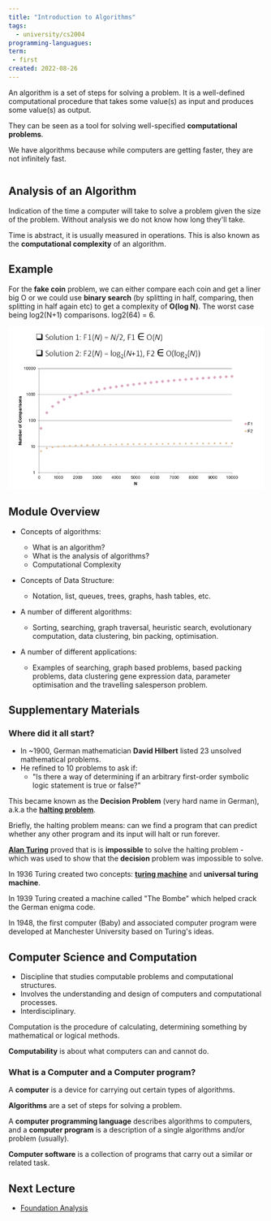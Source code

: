 ```yaml
---
title: "Introduction to Algorithms"
tags:
  - university/cs2004
programming-languagues:
term:
 - first
created: 2022-08-26
---
```

An algorithm is a set of steps for solving a problem. It is a well-defined computational procedure that takes some value(s) as input and produces some value(s) as output.

They can be seen as a tool for solving well-specified **computational problems**.

We have algorithms because while computers are getting faster, they are not infinitely fast.

```toc
```

## Analysis of an Algorithm
Indication of the time a computer will take to solve a problem given the size of the problem. Without analysis we do not know how long they'll take.

Time is abstract, it is usually measured in operations. This is also known as the **computational complexity** of an algorithm.

## Example
For the **fake coin** problem, we can either compare each coin and get a liner big O or we could use **binary search** (by splitting in half, comparing, then splitting in half again etc) to get a complexity of **O(log N)**. The worst case being log2(N+1) comparisons. log2(64) = 6.

![Pasted image 20220826212941](notes/images/Pasted%20image%2020220826212941.png)

## Module Overview
- Concepts of algorithms:
    - What is an algorithm?
    - What is the analysis of algorithms?
    - Computational Complexity

- Concepts of Data Structure:
    - Notation, list, queues, trees, graphs, hash tables, etc.

- A number of different algorithms:
    - Sorting, searching, graph traversal, heuristic search, evolutionary computation, data clustering, bin packing, optimisation.

- A number of different applications:
    - Examples of searching, graph based problems, based packing problems, data clustering gene expression data, parameter optimisation and the travelling salesperson problem.

## Supplementary Materials
### Where did it all start?
- In ~1900, German mathematician **David Hilbert** listed 23 unsolved mathematical problems.
- He refined to 10 problems to ask if:
    - "Is there a way of determining if an arbitrary first-order symbolic logic statement is true or false?"

This became known as the **Decision Problem** (very hard name in German), a.k.a the **[halting problem](notes/general/halting-problem.md)**.

Briefly, the halting problem means: can we find a program that can predict whether any other program and its input will halt or run forever.

**[Alan Turing](notes/general/alan-turing.md)** proved that is is **impossible** to solve the halting problem - which was used to show that the **decision** problem was impossible to solve.

In 1936 Turing created two concepts: **[turing machine](notes/general/turing-machines.md)** and **universal turing machine**.

In 1939 Turing created a machine called "The Bombe" which helped crack the German enigma code. 

In 1948, the first computer (Baby) and associated computer program were developed at Manchester University based on Turing's ideas.

## Computer Science and Computation
- Discipline that studies computable problems and computational structures.
- Involves the understanding and design of computers and computational processes.
- Interdisciplinary.

Computation is the procedure of calculating, determining something by mathematical or logical methods.

**Computability** is about what computers can and cannot do.

### What is a Computer and a Computer program?
A **computer** is a device for carrying out certain types of algorithms.

**Algorithms** are a set of steps for solving a problem.

A **computer programming language** describes algorithms to computers, and a **computer program** is a description of a single algorithms and/or problem (usually).

**Computer software** is a collection of programs that carry out a similar or related task.

## Next Lecture
- [Foundation Analysis](notes/university/cs2004/alg-foundation-analysis.md)